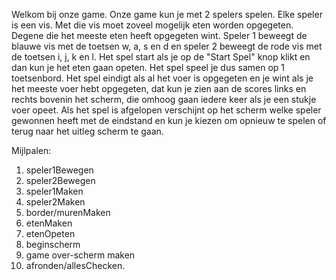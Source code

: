 Welkom bij onze game. 
Onze game kun je met 2 spelers spelen. Elke speler is een vis. Met die vis moet zoveel mogelijk eten worden opgegeten. 
Degene die het meeste eten heeft opgegeten wint. Speler 1 beweegt de blauwe vis met de toetsen w, a, s en d en 
speler 2 beweegt de rode vis met de toetsen i, j, k en l. Het spel start als je op de "Start Spel" knop klikt en
dan kun je het eten gaan opeten. Het spel speel je dus samen op 1 toetsenbord. 
Het spel eindigt als al het voer is opgegeten en je wint als je het meeste voer hebt opgegeten, dat kun je zien 
aan de scores links en rechts bovenin het scherm, die omhoog gaan iedere keer als je een stukje voer opeet. 
Als het spel is afgelopen verschijnt op het scherm welke speler gewonnen heeft met de eindstand en kun je kiezen om 
opnieuw te spelen of terug naar het uitleg scherm te gaan.

Mijlpalen:
1. speler1Bewegen
2. speler2Bewegen
3. speler1Maken
4. speler2Maken
5. border/murenMaken
6. etenMaken
7. etenOpeten
8. beginscherm
9. game over-scherm maken
10. afronden/allesChecken.

